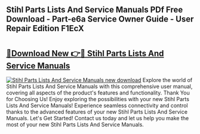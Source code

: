 ## Stihl Parts Lists And Service Manuals PDf Free Download - Part-e6a Service Owner Guide - User Repair Edition F1EcX

# <h2><a href="http://bc76227.oget.top/?id=Stihl+Parts+Lists+And+Service+Manuals">🔗Download New 👉🔴 Stihl Parts Lists And Service Manuals</a></h2>

[![Stihl Parts Lists And Service Manuals new download](https://i.imgur.com/5g1atiW.png)](http://bc76227.oget.top/?id=Stihl+Parts+Lists+And+Service+Manuals)
Explore the world of Stihl Parts Lists And Service Manuals with this comprehensive user manual, covering all aspects of the product's features and functionality. Thank You for Choosing Us! Enjoy exploring the possibilities with your new Stihl Parts Lists And Service Manuals! Experience seamless connectivity and control thanks to the advanced features of your new Stihl Parts Lists And Service Manuals. Let's Get Started! Contact us today and let us help you make the most of your new Stihl Parts Lists And Service Manuals.
